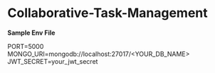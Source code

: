 # Collaborative-Task-Management

**Sample Env File**

PORT=5000\
MONGO_URI=mongodb://localhost:27017/<YOUR_DB_NAME>\
JWT_SECRET=your_jwt_secret
